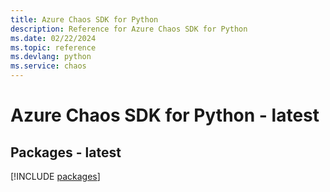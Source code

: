 ```yaml
---
title: Azure Chaos SDK for Python
description: Reference for Azure Chaos SDK for Python
ms.date: 02/22/2024
ms.topic: reference
ms.devlang: python
ms.service: chaos
---
```

# Azure Chaos SDK for Python - latest
## Packages - latest
[!INCLUDE [packages](chaos-index.md)]